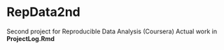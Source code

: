 RepData2nd
==========

Second project for Reproducible Data Analysis (Coursera)
Actual work in __ProjectLog.Rmd__
